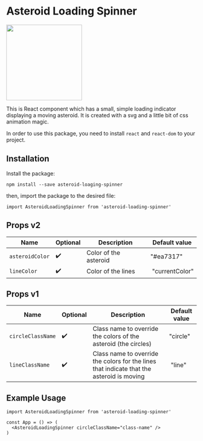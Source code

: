 # Asteroid Loading Spinner

<img src="./assets/asteroid-loading-spinner.gif" alt="" height="200" >

This is React component which has a small, simple loading indicator displaying a moving asteroid. It is created with a svg and a little bit of css animation magic. 

In order to use this package, you need to install `react` and `react-dom` to your project. 

## Installation

Install the package:
```
npm install --save asteroid-loaging-spinner
```

then, import the package to the desired file:
```
import AsteroidLoadingSpinner from 'asteroid-loading-spinner'
```

## Props v2

Name | Optional | Description | Default value |
----|---| --- | --- |
`asteroidColor`  | :heavy_check_mark: | Color of the asteroid |"#ea7317" |
`lineColor`  | :heavy_check_mark:  | Color of the lines | "currentColor" |

## Props v1 

Name | Optional | Description | Default value |
----|---| --- | --- |
`circleClassName`  | :heavy_check_mark: | Class name to override the colors of the asteroid (the circles) |"circle" |
`lineClassName`  | :heavy_check_mark:  | Class name to override the colors for the lines that indicate that the asteroid is moving | "line" |

## Example Usage

```react
import AsteroidLoadingSpinner from 'asteroid-loading-spinner'

const App = () => (
  <AsteroidLoadingSpinner circleClassName="class-name" />
)
```

[1]: https://developer.mozilla.org/en-US/docs/Web/CSS/color_value#currentcolor_keyword